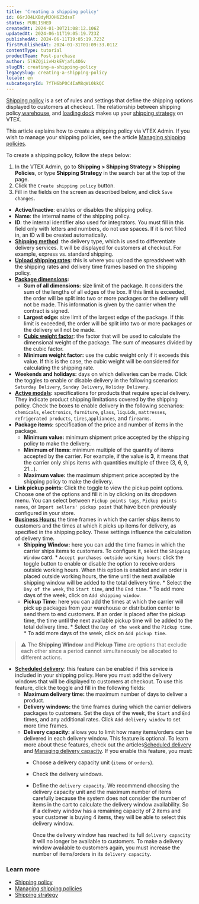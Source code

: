 ```yaml
---
title: 'Creating a shipping policy'
id: 66rJO4LKBdyMJOH6Z3dsaT
status: PUBLISHED
createdAt: 2024-01-30T21:08:12.106Z
updatedAt: 2024-06-11T19:05:19.723Z
publishedAt: 2024-06-11T19:05:19.723Z
firstPublishedAt: 2024-01-31T01:09:33.011Z
contentType: tutorial
productTeam: Post-purchase
author: 5l9ZQjiivHzkEVjafL4O6v
slugEN: creating-a-shipping-policy
legacySlug: creating-a-shipping-policy
locale: en
subcategoryId: 7fTH6bP0C4IaM8qWi0kkQC
---
```


[Shipping policy](/en/tutorial/politica-de-envio--tutorials_140) is a set of rules and settings that define the shipping options displayed to customers at checkout. The relationship between shipping policy,[warehouse](/en/tutorial/estoque--6oIxvsVDTtGpO7y6zwhGpb), and [loading dock](/en/tutorial/doca--5DY8xHEjOLYDVL41Urd5qj) makes up your [shipping strategy](/en/tutorial/estrategia-de-envio--58vLBDbjYVQzJ6rRc5QNz3) on VTEX.

This article explains how to create a shipping policy via VTEX Admin. If you wish to manage your shipping policies, see the article [Managing shipping policies](/en/tutorial/gerenciar-politicas-de-envio--30nynylgbWieimhaMtGTIE).

To create a shipping policy, follow the steps below:

1. In the VTEX Admin, go to **Shipping > Shipping Strategy > Shipping Policies**, or type **Shipping Strategy** in the search bar at the top of the page. 
2. Click the `Create shipping policy` button.
3. Fill in the fields on the screen as described below, and click `Save changes`.

*   **Active/Inactive**: enables or disables the shipping policy.
*   **Name**: the internal name of the shipping policy.
*   **ID**: the internal identifier also used for integrators. You must fill in this field only with letters and numbers, do not use spaces. If it is not filled in, an ID will be created automatically.
*   **[Shipping method](/en/tutorial/como-funciona-o-tipo-de-entrega--tutorials_126)**: the delivery type,  which is used to differentiate delivery services. It will be displayed for customers at checkout. For example, express vs. standard shipping.
*   **[Upload shipping rates](/en/tutorial/como-montar-a-planilha-de-frete--tutorials_127)**: this is where you upload the spreadsheet with the shipping rates and delivery time frames based on the shipping policy.
*   **[Package dimensions](/en/tutorial/como-funciona-o-empilhamento--tutorials_124):**
    *   **Sum of all dimensions:** size limit of the package. It considers the sum of the lengths of all edges of the box. If this limit is exceeded, the order will be split into two or more packages or the delivery will not be made. This information is given by the carrier when the contract is signed.
    *   **Largest edge:** size limit of the largest edge of the package. If this limit is exceeded, the order will be split into two or more packages or the delivery will not be made.
    *   **[Cubic weight factor](/en/tutorial/como-o-peso-cubado-e-calculado--tutorials_128)**: the factor that will be used to calculate the dimensional weight of the package. The sum of measures divided by the cubic factor.
    *   **Minimum weight factor:** use the cubic weight only if it exceeds this value. If this is the case, the cubic weight will be considered for calculating the shipping rate.
*   **Weekends and holidays:** days on which deliveries can be made. Click the toggles to enable or disable delivery in the following scenarios: `Saturday Delivery`, `Sunday Delivery`, `Holiday Delivery`.
*   **[Active modals](/en/tutorial/como-funciona-o-modal--tutorials_125):** specifications for products that require special delivery. They indicate product shipping limitations covered by the shipping policy. Check the boxes to enable delivery in the following scenarios: `chemicals`, `electronics`, `furniture`, `glass`, `liquids`, `mattresses`, `refrigerated products`, `tires`,`appliances`, and `firearms`.
*   **Package items:** specification of the price and number of items in the package.
    *    **Minimum value:** minimum shipment price accepted by the shipping policy to make the delivery.
    *   **Minimum of Items:** minimum multiple of the quantity of items accepted by the carrier. For example, if the value is **3**, it means that the carrier only ships items with quantities multiple of three (3, 6, 9, 21...).
    *   **Maximum value:** the maximum shipment price accepted by the shipping policy to make the delivery.
*   **Link pickup points:** Click the toggle to view the pickup point options. Choose one of the options and fill it in by clicking on its dropdown menu. You can select between `Pickup points tags`, `Pickup points names`, or `Import sellers' pickup point` that have been previously configured in your store.
*   **[Business Hours:](/en/tutorial/configurar-horario-de-funcionamento-para-transportadoras--2oGpbInIgdxSWUi3TZjdCS)** the time frames in which the carrier ships items to customers and the times at which it picks up items for delivery, as specified in the shipping policy. These settings influence the calculation of delivery time.
    *    **Shipping Window:** here you can add the time frames in which the carrier ships items to customers. To configure it, select the `Shipping Window` card.
        *    `Accept purchases outside working hours`: click the toggle button to enable or disable the option to receive orders outside working hours. When this option is enabled and an order is placed outside working hours, the time until the next available shipping window will be added to the total delivery time.
        *   Select the `Day of the week`, the `Start time`, and the `End time`.
        *   To add more days of the week, click on `Add shipping window`.
    *    **Pickup Time:** here you can add the times at which the carrier will pick up packages from your warehouse or distribution center to send them to end customers. If an order is placed after the pickup time, the time until the next available pickup time will be added to the total delivery time.
        *   Select the `Day of the week` and the `Pickup time`.
        *   To add more days of the week, click on `Add pickup time`.

> ⚠️ The **Shipping Window** and **Pickup Time** are options that exclude each other since a period cannot simultaneously be allocated to different actions. 

*   **[Scheduled delivery](/en/tutorial/entrega-agendada--22g3HAVCGLFiU7xugShOBi)**: this feature can be enabled if this service is included in your shipping policy. Here you must add the delivery windows that will be displayed to customers at checkout. To use this feature, click the toggle and fill in the following fields:
    *    **Maximum delivery time:** the maximum number of days to deliver a product.
    *   **Delivery windows:** the time frames during which the carrier delivers packages to customers. Set the days of the week, the `Start` and `End` times, and any additional rates. Click `Add delivery window` to set more time frames.
    *   **Delivery capacity:** allows you to limit how many items/orders can be delivered in each delivery window. This feature is optional.   To learn more about these features, check out the articles[Scheduled delivery](/en/tutorial/entrega-agendada--22g3HAVCGLFiU7xugShOBi) and [Managing delivery capacity](/en/tutorial/gerenciar-capacidade-de-entrega--2y217FQZCjD0I1n62yxVcz). If you enable this feature, you must:
        *   Choose a delivery capacity unit (`items` or `orders`).
        *   Check the delivery windows.
        *   Define the `delivery capacity`. We recommend choosing the delivery capacity unit and the maximum number of items carefully because the system does not consider the number of items in the cart to calculate the delivery window availability. So if a delivery window has a remaining capacity of 2 items and your customer is buying 4 items, they will be able to select this delivery window.

            Once the delivery window has reached its full `delivery capacity` it will no longer be available to customers. To make a delivery window available to customers again, you must increase the number of items/orders in its `delivery capacity`.

 ### Learn more

 * [Shipping policy](/en/tutorial/politica-de-envio--tutorials_140)
 * [Managing shipping policies](/en/tutorial/gerenciar-politicas-de-envio--30nynylgbWieimhaMtGTIE)
 * [Shipping strategy](/en/tutorial/estrategia-de-envio--58vLBDbjYVQzJ6rRc5QNz3)

